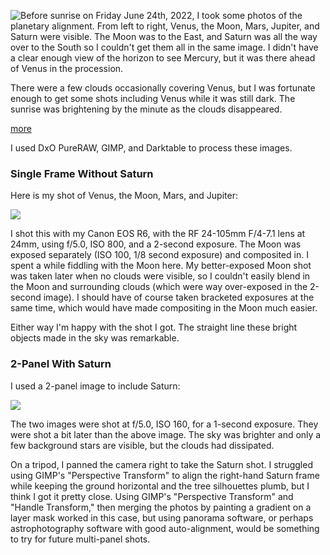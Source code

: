 
<!-- Copyright 2022 Phil Thompson. All Rights Reserved.  As noted in the License section of this repository's readme.md file, this file and its corresponding public HTML file, and all other articles, article files, and images, are distributed under traditional copyright.  The repository source code and other files are distributed under the MIT license. -->

[//]: # (gen-title: June 24th 2022 Planetary Alignment)

[//]: # (gen-title-url: June-24th-2022-Planetary-Alignment)

[//]: # (gen-keywords: venus, mars, jupiter, saturn, panorama, lunar, crescent, moon, astrophotography, astronomy, stacking, pipp, canon eos r6, autostakkert, registax, darktable)

[//]: # (gen-description: My photos of the June 2022 planetary alignment.)

[//]: # (gen-meta-end)

<a href="${THIS_ARTICLE}"><img style="float: left" class="width-resp-50-100" src="${SITE_ROOT_REL}/img/20220703.jpg"/></a> Before sunrise on Friday June 24th, 2022, I took some photos of the planetary alignment.  From left to right, Venus, the Moon, Mars, Jupiter, and Saturn were visible.  The Moon was to the East, and Saturn was all the way over to the South so I couldn't get them all in the same image.  I didn't have a clear enough view of the horizon to see Mercury, but it was there ahead of Venus in the procession.

There were a few clouds occasionally covering Venus, but I was fortunate enough to get some shots including Venus while it was still dark.  The sunrise was brightening by the minute as the clouds disappeared. 

[more](more://)

I used DxO PureRAW, GIMP, and Darktable to process these images.

### Single Frame Without Saturn

Here is my shot of Venus, the Moon, Mars, and Jupiter:

<p class="wrap-wider-child"><a target="_blank" href="https://philthompson.me/s/img/2022/2022-06-24-vmmj-composite-1856x1044.jpeg"><img class="width-100 center-block" src="https://philthompson.me/s/img/2022/2022-06-24-vmmj-composite-1856x1044.jpeg"/></a></p>

I shot this with my Canon EOS R6, with the RF 24-105mm F/4-7.1 lens at 24mm, using f/5.0, ISO 800, and a 2-second exposure.  The Moon was exposed separately (ISO 100, 1/8 second exposure) and composited in.  I spent a while fiddling with the Moon here.  My better-exposed Moon shot was taken later when no clouds were visible, so I couldn't easily blend in the Moon and surrounding clouds (which were way over-exposed in the 2-second image).  I should have of course taken bracketed exposures at the same time, which would have made compositing in the Moon much easier.

Either way I'm happy with the shot I got.  The straight line these bright objects made in the sky was remarkable.

### 2-Panel With Saturn

I used a 2-panel image to include Saturn:

<p class="wrap-wider-child"><a target="_blank" href="https://philthompson.me/s/img/2022/2022-06-24-vmmjs-pano-2115x900.jpg"><img class="width-100 center-block" src="https://philthompson.me/s/img/2022/2022-06-24-vmmjs-pano-2115x900.jpg"/></a></p>

The two images were shot at f/5.0, ISO 160, for a 1-second exposure.  They were shot a bit later than the above image.  The sky was brighter and only a few background stars are visible, but the clouds had dissipated.

On a tripod, I panned the camera right to take the Saturn shot.  I struggled using GIMP's "Perspective Transform" to align the right-hand Saturn frame while keeping the ground horizontal and the tree silhouettes plumb, but I think I got it pretty close.  Using GIMP's "Perspective Transform" and "Handle Transform," then merging the photos by painting a gradient on a layer mask worked in this case, but using panorama software, or perhaps astrophotography software with good auto-alignment, would be something to try for future multi-panel shots. 

